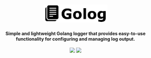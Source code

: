 <h1 align="center">
  <img src="static/golog-logo.png" alt="Golog" width="200px">
  <br>
</h1>

<h4 align="center">Simple and lightweight Golang logger that provides easy-to-use functionality for configuring and managing log output.</h4>


<p align="center">
<a href="https://github.com/redprompt/golog/issues"><img src="https://img.shields.io/badge/contributions-welcome-brightgreen.svg"></a>
<a href="https://github.com/redprompt/golog/releases"><img src="https://img.shields.io/github/release/redprompt/golog"></a>
</p>

